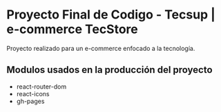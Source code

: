 # Proyecto Final de Codigo - Tecsup | e-commerce TecStore

Proyecto realizado para un e-commerce enfocado a la tecnología.

## Modulos usados en la producción del proyecto

- react-router-dom
- react-icons
- gh-pages
